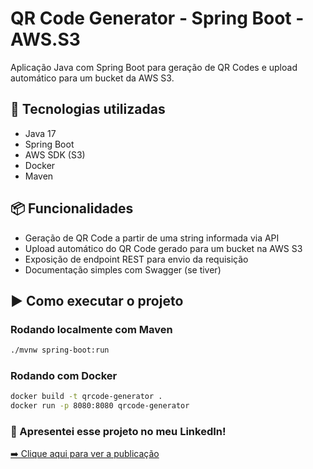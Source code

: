 # QR Code Generator - Spring Boot - AWS.S3

Aplicação Java com Spring Boot para geração de QR Codes e upload automático para um bucket da AWS S3.

## 🚀 Tecnologias utilizadas

- Java 17
- Spring Boot
- AWS SDK (S3)
- Docker
- Maven

## 📦 Funcionalidades

- Geração de QR Code a partir de uma string informada via API
- Upload automático do QR Code gerado para um bucket na AWS S3
- Exposição de endpoint REST para envio da requisição
- Documentação simples com Swagger (se tiver)

## ▶️ Como executar o projeto

### Rodando localmente com Maven

```bash
./mvnw spring-boot:run
```

### Rodando com Docker

```bash
docker build -t qrcode-generator .
docker run -p 8080:8080 qrcode-generator
```


### 🎥 Apresentei esse projeto no meu LinkedIn!
[➡️ Clique aqui para ver a publicação](https://www.linkedin.com/feed/update/urn:li:activity:7341497598991552514)



